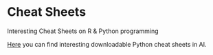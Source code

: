 # Cheat Sheets

Interesting Cheat Sheets on R & Python programming  

<a href="https://becominghuman.ai/cheat-sheets-for-ai-neural-networks-machine-learning-deep-learning-big-data-science-pdf-f22dc900d2d7" target="_blank">Here</a> you can find interesting downloadable Python cheat sheets in AI.  
